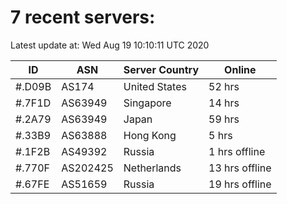 # 7 recent servers:

Latest update at: Wed Aug 19 10:10:11 UTC 2020

| ID | ASN | Server Country | Online |
| -- | --- | -------------- | ------ |
| #.D09B | AS174 | United States | 52 hrs |
| #.7F1D | AS63949 | Singapore | 14 hrs |
| #.2A79 | AS63949 | Japan | 59 hrs |
| #.33B9 | AS63888 | Hong Kong | 5 hrs |
| #.1F2B | AS49392 | Russia | 1 hrs offline |
| #.770F | AS202425 | Netherlands | 13 hrs offline |
| #.67FE | AS51659 | Russia | 19 hrs offline |

